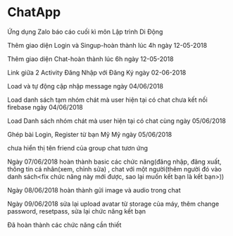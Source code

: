 # ChatApp
Ứng dụng Zalo báo cáo cuối kì môn Lập trình Di Động

Thêm giao diện Login và Singup-hoàn thành lúc 4h ngày 12-05-2018

Thêm giao diện Chat-hoàn thành lúc 6h ngày 12-05-2018

Link giữa 2 Activity Đăng Nhập với Đăng Ký ngày 02-06-2018

Load và tự động cập nhập message ngày 04/06/2018

Load danh sách tạm nhóm chát mà user hiện tại có chat chưa kết nối firebase ngày 04/06/2018

Load Danh sách nhóm chát mà user hiện tại có chat cùng ngày 05/06/2018

Ghép bài Login, Register từ bạn Mỹ Mỹ ngày 05/06/2018

chưa hiển thị tên friend của group chat tươn ứng

Ngày 07/06/2018 hoàn thành basic các chức năng(đăng nhập, đăng xuất, thông tin cá nhân(xem, chỉnh sửa)
, chat với một người(thêm người đó vào danh sách<fix chức năng này mới được, sao lại muốn kết bạn là kết bạn>))

Ngày 08/06/2018 hoàn thành gửi image và audio trong chat

Ngày 09/06/2018 sửa lại upload avatar từ storage của máy, thêm change password, resetpass, sửa lại chức năng kết bạn

Đã hoàn thành các chức năng cần thiết

